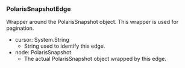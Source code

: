 ### PolarisSnapshotEdge
Wrapper around the PolarisSnapshot object. This wrapper is used for pagination.

- cursor: System.String
  - String used to identify this edge.
- node: PolarisSnapshot
  - The actual PolarisSnapshot object wrapped by this edge.
